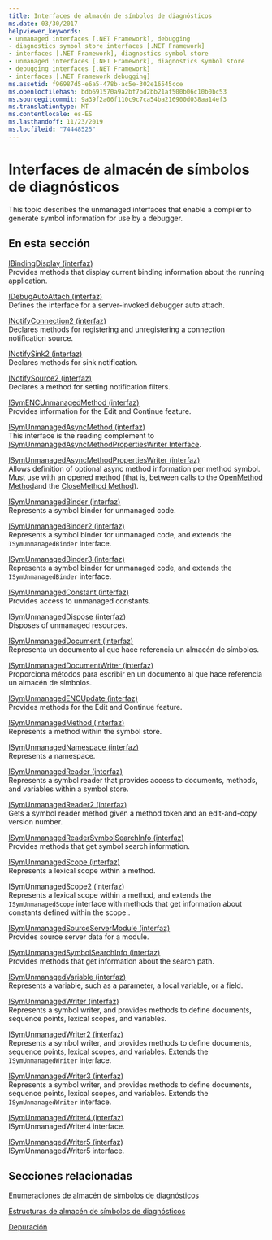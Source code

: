 ```yaml
---
title: Interfaces de almacén de símbolos de diagnósticos
ms.date: 03/30/2017
helpviewer_keywords:
- unmanaged interfaces [.NET Framework], debugging
- diagnostics symbol store interfaces [.NET Framework]
- interfaces [.NET Framework], diagnostics symbol store
- unmanaged interfaces [.NET Framework], diagnostics symbol store
- debugging interfaces [.NET Framework]
- interfaces [.NET Framework debugging]
ms.assetid: f96987d5-e6a5-478b-ac5e-302e16545cce
ms.openlocfilehash: bdb691570a9a2bf7bd2bb21af500b06c10b0bc53
ms.sourcegitcommit: 9a39f2a06f110c9c7ca54ba216900d038aa14ef3
ms.translationtype: MT
ms.contentlocale: es-ES
ms.lasthandoff: 11/23/2019
ms.locfileid: "74448525"
---
```

# <a name="diagnostics-symbol-store-interfaces"></a>Interfaces de almacén de símbolos de diagnósticos
This topic describes the unmanaged interfaces that enable a compiler to generate symbol information for use by a debugger.  
  
## <a name="in-this-section"></a>En esta sección  
 [IBindingDisplay (interfaz)](../../../../docs/framework/unmanaged-api/diagnostics/ibindingdisplay-interface.md)  
 Provides methods that display current binding information about the running application.  
  
 [IDebugAutoAttach (interfaz)](../../../../docs/framework/unmanaged-api/diagnostics/idebugautoattach-interface.md)  
 Defines the interface for a server-invoked debugger auto attach.  
  
 [INotifyConnection2 (interfaz)](../../../../docs/framework/unmanaged-api/diagnostics/inotifyconnection2-interface.md)  
 Declares methods for registering and unregistering a connection notification source.  
  
 [INotifySink2 (interfaz)](../../../../docs/framework/unmanaged-api/diagnostics/inotifysink2-interface.md)  
 Declares methods for sink notification.  
  
 [INotifySource2 (interfaz)](../../../../docs/framework/unmanaged-api/diagnostics/inotifysource2-interface.md)  
 Declares a method for setting notification filters.  
  
 [ISymENCUnmanagedMethod (interfaz)](../../../../docs/framework/unmanaged-api/diagnostics/isymencunmanagedmethod-interface.md)  
 Provides information for the Edit and Continue feature.  
  
 [ISymUnmanagedAsyncMethod (interfaz)](../../../../docs/framework/unmanaged-api/diagnostics/isymunmanagedasyncmethod-interface.md)  
 This interface is the reading complement to [ISymUnmanagedAsyncMethodPropertiesWriter Interface](../../../../docs/framework/unmanaged-api/diagnostics/isymunmanagedasyncmethodpropertieswriter-interface.md).  
  
 [ISymUnmanagedAsyncMethodPropertiesWriter (interfaz)](../../../../docs/framework/unmanaged-api/diagnostics/isymunmanagedasyncmethodpropertieswriter-interface.md)  
 Allows definition of optional async method information per method symbol. Must use with an opened method (that is, between calls to the [OpenMethod Method](../../../../docs/framework/unmanaged-api/diagnostics/isymunmanagedwriter-openmethod-method.md)and the [CloseMethod Method](../../../../docs/framework/unmanaged-api/diagnostics/isymunmanagedwriter-closemethod-method.md)).  
  
 [ISymUnmanagedBinder (interfaz)](../../../../docs/framework/unmanaged-api/diagnostics/isymunmanagedbinder-interface.md)  
 Represents a symbol binder for unmanaged code.  
  
 [ISymUnmanagedBinder2 (interfaz)](../../../../docs/framework/unmanaged-api/diagnostics/isymunmanagedbinder2-interface.md)  
 Represents a symbol binder for unmanaged code, and extends the `ISymUnmanagedBinder` interface.  
  
 [ISymUnmanagedBinder3 (interfaz)](../../../../docs/framework/unmanaged-api/diagnostics/isymunmanagedbinder3-interface.md)  
 Represents a symbol binder for unmanaged code, and extends the `ISymUnmanagedBinder` interface.  
  
 [ISymUnmanagedConstant (interfaz)](../../../../docs/framework/unmanaged-api/diagnostics/isymunmanagedconstant-interface.md)  
 Provides access to unmanaged constants.  
  
 [ISymUnmanagedDispose (interfaz)](../../../../docs/framework/unmanaged-api/diagnostics/isymunmanageddispose-interface.md)  
 Disposes of unmanaged resources.  
  
 [ISymUnmanagedDocument (interfaz)](../../../../docs/framework/unmanaged-api/diagnostics/isymunmanageddocument-interface.md)  
 Representa un documento al que hace referencia un almacén de símbolos.  
  
 [ISymUnmanagedDocumentWriter (interfaz)](../../../../docs/framework/unmanaged-api/diagnostics/isymunmanageddocumentwriter-interface.md)  
 Proporciona métodos para escribir en un documento al que hace referencia un almacén de símbolos.  
  
 [ISymUnmanagedENCUpdate (interfaz)](../../../../docs/framework/unmanaged-api/diagnostics/isymunmanagedencupdate-interface.md)  
 Provides methods for the Edit and Continue feature.  
  
 [ISymUnmanagedMethod (interfaz)](../../../../docs/framework/unmanaged-api/diagnostics/isymunmanagedmethod-interface.md)  
 Represents a method within the symbol store.  
  
 [ISymUnmanagedNamespace (interfaz)](../../../../docs/framework/unmanaged-api/diagnostics/isymunmanagednamespace-interface.md)  
 Represents a namespace.  
  
 [ISymUnmanagedReader (interfaz)](../../../../docs/framework/unmanaged-api/diagnostics/isymunmanagedreader-interface.md)  
 Represents a symbol reader that provides access to documents, methods, and variables within a symbol store.  
  
 [ISymUnmanagedReader2 (interfaz)](../../../../docs/framework/unmanaged-api/diagnostics/isymunmanagedreader2-interface.md)  
 Gets a symbol reader method given a method token and an edit-and-copy version number.  
  
 [ISymUnmanagedReaderSymbolSearchInfo (interfaz)](../../../../docs/framework/unmanaged-api/diagnostics/isymunmanagedreadersymbolsearchinfo-interface.md)  
 Provides methods that get symbol search information.  
  
 [ISymUnmanagedScope (interfaz)](../../../../docs/framework/unmanaged-api/diagnostics/isymunmanagedscope-interface.md)  
 Represents a lexical scope within a method.  
  
 [ISymUnmanagedScope2 (interfaz)](../../../../docs/framework/unmanaged-api/diagnostics/isymunmanagedscope2-interface.md)  
 Represents a lexical scope within a method, and extends the `ISymUnmanagedScope` interface with methods that get information about constants defined within the scope..  
  
 [ISymUnmanagedSourceServerModule (interfaz)](../../../../docs/framework/unmanaged-api/diagnostics/isymunmanagedsourceservermodule-interface.md)  
 Provides source server data for a module.  
  
 [ISymUnmanagedSymbolSearchInfo (interfaz)](../../../../docs/framework/unmanaged-api/diagnostics/isymunmanagedsymbolsearchinfo-interface.md)  
 Provides methods that get information about the search path.  
  
 [ISymUnmanagedVariable (interfaz)](../../../../docs/framework/unmanaged-api/diagnostics/isymunmanagedvariable-interface.md)  
 Represents a variable, such as a parameter, a local variable, or a field.  
  
 [ISymUnmanagedWriter (interfaz)](../../../../docs/framework/unmanaged-api/diagnostics/isymunmanagedwriter-interface.md)  
 Represents a symbol writer, and provides methods to define documents, sequence points, lexical scopes, and variables.  
  
 [ISymUnmanagedWriter2 (interfaz)](../../../../docs/framework/unmanaged-api/diagnostics/isymunmanagedwriter2-interface.md)  
 Represents a symbol writer, and provides methods to define documents, sequence points, lexical scopes, and variables. Extends the `ISymUnmanagedWriter` interface.  
  
 [ISymUnmanagedWriter3 (interfaz)](../../../../docs/framework/unmanaged-api/diagnostics/isymunmanagedwriter3-interface.md)  
 Represents a symbol writer, and provides methods to define documents, sequence points, lexical scopes, and variables. Extends the `ISymUnmanagedWriter` interface.  
  
 [ISymUnmanagedWriter4 (interfaz)](../../../../docs/framework/unmanaged-api/diagnostics/isymunmanagedwriter4-interface.md)  
 ISymUnmanagedWriter4 interface.  
  
 [ISymUnmanagedWriter5 (interfaz)](../../../../docs/framework/unmanaged-api/diagnostics/isymunmanagedwriter5-interface.md)  
 ISymUnmanagedWriter5 interface.  
  
## <a name="related-sections"></a>Secciones relacionadas  
 [Enumeraciones de almacén de símbolos de diagnósticos](../../../../docs/framework/unmanaged-api/diagnostics/diagnostics-symbol-store-enumerations.md)  
  
 [Estructuras de almacén de símbolos de diagnósticos](../../../../docs/framework/unmanaged-api/diagnostics/diagnostics-symbol-store-structures.md)  
  
 [Depuración](../../../../docs/framework/unmanaged-api/debugging/index.md)
